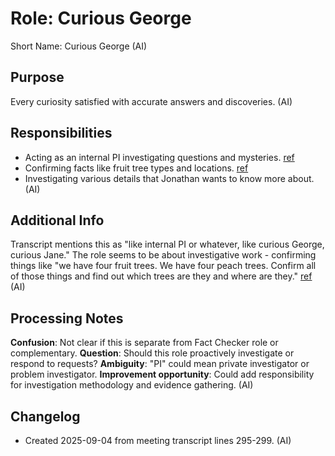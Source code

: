 # Role: Curious George

Short Name: Curious George (AI)

## Purpose

Every curiosity satisfied with accurate answers and discoveries. (AI)

## Responsibilities

- Acting as an internal PI investigating questions and mysteries. [ref](meetings/2025-09-03-initial-setup.md:295-299)
- Confirming facts like fruit tree types and locations. [ref](meetings/2025-09-03-initial-setup.md:295-299)
- Investigating various details that Jonathan wants to know more about. (AI)

## Additional Info

Transcript mentions this as "like internal PI or whatever, like curious George, curious Jane." The role seems to be about investigative work - confirming things like "we have four fruit trees. We have four peach trees. Confirm all of those things and find out which trees are they and where are they." [ref](meetings/2025-09-03-initial-setup.md:295-299) (AI)

## Processing Notes

**Confusion**: Not clear if this is separate from Fact Checker role or complementary. **Question**: Should this role proactively investigate or respond to requests? **Ambiguity**: "PI" could mean private investigator or problem investigator. **Improvement opportunity**: Could add responsibility for investigation methodology and evidence gathering. (AI)

## Changelog

- Created 2025-09-04 from meeting transcript lines 295-299. (AI)